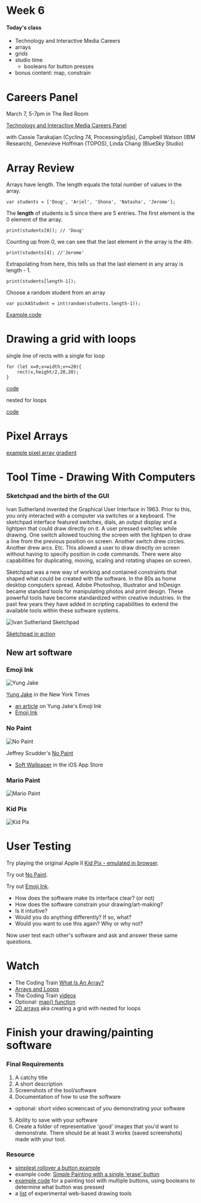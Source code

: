 # Week 6

#### Today's class
- Technology and Interactive Media Careers
- arrays
- grids
- studio time
  - booleans for button presses
- bonus content: map, constrain

# Careers Panel

March 7, 5-7pm in The Red Room

[Technology and Interactive Media Careers Panel](https://www.purchase.edu/live/events/16030-technology-and-interactive-media-careers)

with Cassie Tarakajian (Cycling 74, Processing/p5js), Campbell Watson (IBM Research), Genevieve Hoffman (TOPOS), Linda Chang (BlueSky Studio)

# Array Review


Arrays have length. The length equals the total number of values in the array.

```
var students = ['Doug', 'Ariel', 'Shona', 'Natasha', 'Jerome'];
```

The **length** of students is 5 since there are 5 entries. The first element is the 0 element of the array.

```print(students[0]); // 'Doug'```

Counting up from 0, we can see that the last element in the array is the 4th.

```print(students[4]; //'Jerome'```

Extrapolating from here, this tells us that the last element in any array is length - 1.

```
print(students[length-1]);
```

Choose a random student from an array

```
var pickAStudent = int(random(students.length-1));
```

[Example code](https://editor.p5js.org/2sman/sketches/SUUlWhE9n)

# Drawing a grid with loops

single line of rects with a single for loop

```
for (let x=0;x<width;x+=20){
    rect(x,height/2,20,20);
}
```

[code](https://editor.p5js.org/2sman/sketches/Rx5053gin)

nested for loops

[code](https://editor.p5js.org/2sman/sketches/XdV_uJonn)


# Pixel Arrays

[example pixel array gradient](https://editor.p5js.org/2sman/sketches/ar0z_izTs)

# Tool Time - Drawing With Computers

### Sketchpad and the birth of the GUI

Ivan Sutherland invented the Graphical User Interface in 1963. Prior to this, you only interacted with a computer via switches or a keyboard. The sketchpad interface featured switches, dials, an output display and a lightpen that could draw directly on it. A user pressed switches while drawing. One switch allowed touching the screen with the lightpen to draw a line from the previous position on screen. Another switch drew circles. Another drew arcs. Etc. This allowed a user to draw directly on screen without having to specify position in code commands. There were also capabilities for duplicating, moving, scaling and rotating shapes on screen.

Sketchpad was a new way of working and contained constraints that shaped what could be created with the software. In the 80s as home desktop computers spread, Adobe Photoshop, Illustrator and InDesign became standard tools for manipulating photos and print design. These powerful tools have become standardized within creative industries. In the past few years they have added in scripting capabilities to extend the available tools within these software systems.

![Ivan Sutherland Sketchpad](sketchpad.jpg)

[Sketchpad in action](https://www.youtube.com/watch?v=3wrn9cxlgls)

## New art software

### Emoji Ink
![Yung Jake](yung-jake.jpg)

[Yung Jake](https://www.nytimes.com/2017/07/26/style/emoji-portraits-yung-jake.html) in the New York Times
- [an article](https://monicaheilmanart.com/inspiration/emoji-ink/) on Yung Jake's Emoji Ink
- [Emoji Ink](http://emoji.ink/)

### No Paint

![No Paint](no-paint.png)

Jeffrey Scudder's [No Paint](https://nopaint.org.jas.life/)
- [Soft Wallpaper](https://appadvice.com/app/soft-wallpaper/1390237091) in the iOS App Store

### Mario Paint

![Mario Paint](mario-paint2.png)

### Kid Pix

![Kid Pix](kid-pix.jpg)

# User Testing

Try playing the original Apple II [Kid Pix - emulated in browser](https://archive.org/details/KID_PIX_DOS).

Try out [No Paint](https://nopaint.org.jas.life/).

Try out [Emoji Ink](http://emoji.ink/).

- How does the software make its interface clear? (or not)
- How does the software constrain your drawing/art-making?
- Is it intuitive?
- Would you do anything differently? If so, what?
- Would you want to use this again? Why or why not?

Now user test each other's software and ask and answer these same questions.


# Watch
- The Coding Train [What Is An Array?](https://www.youtube.com/watch?v=VIQoUghHSxU)
- [Arrays and Loops](https://www.youtube.com/watch?v=RXWO3mFuW-I)
- The Coding Train [videos](https://www.youtube.com/watch?v=bkGf4fEHKak&list=PLRqwX-V7Uu6aKKsDHZdDvN6oCJ2hRY_Ig)
- Optional: [map() function](https://www.youtube.com/watch?v=nicMAoW6u1g)
- [2D arrays](https://www.youtube.com/watch?v=OTNpiLUSiB4) aka creating a grid with nested for loops

# Finish your drawing/painting software

### Final Requirements

1. A catchy title
2. A short description
3. Screenshots of the tool/software
4. Documentation of how to use the software
  - optional: short video screencast of you demonstrating your software
5. Ability to save with your software
6. Create a folder of representative 'good' images that you'd want to demonstrate. There should be at least 3 works (saved screenshots) made with your tool.

### Resource
- [simplest rollover a button example](https://editor.p5js.org/2sman/sketches/-PS2iOCsO)
- example code: [Simple Painting with a single 'erase' button](https://editor.p5js.org/2sman/sketches/W_vDcXZ9q)
- [example code](https://editor.p5js.org/2sman/sketches/hXhUGMhTp) for a painting tool with multiple buttons, using booleans to determine what button was pressed
- a [list](https://github.com/justanothersystem/tools) of experimental web-based drawing tools
